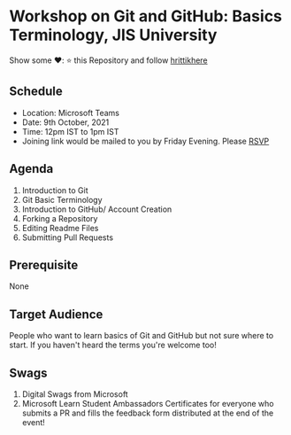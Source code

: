 # Workshop on Git and GitHub: Basics Terminology, JIS University

Show some ❤️: ⭐ this Repository and follow [hrittikhere](https://github.com/hrittikhere)

## Schedule
* Location: Microsoft Teams
* Date: 9th October, 2021
* Time: 12pm IST to 1pm IST
* Joining link would be mailed to you by Friday Evening. Please [RSVP](https://forms.office.com/Pages/ResponsePage.aspx?id=oBzDhDusrk6tEVGdgCM-b16BHisM5HtMtdgxtyYG8stUNThIUk5VV0szM1dCWEhRQ1paMjA3U0VDOC4u)


## Agenda
1. Introduction to Git
1. Git Basic Terminology
1. Introduction to GitHub/ Account Creation
1. Forking a Repository
1. Editing Readme Files
1. Submitting Pull Requests

## Prerequisite
None

## Target Audience 
People who want to learn basics of Git and GitHub but not sure where to start. If you haven't heard the terms you're welcome too!

## Swags
1. Digital Swags from Microsoft
1. Microsoft Learn Student Ambassadors Certificates for everyone who submits a PR and fills the feedback form distributed at the end of the event!